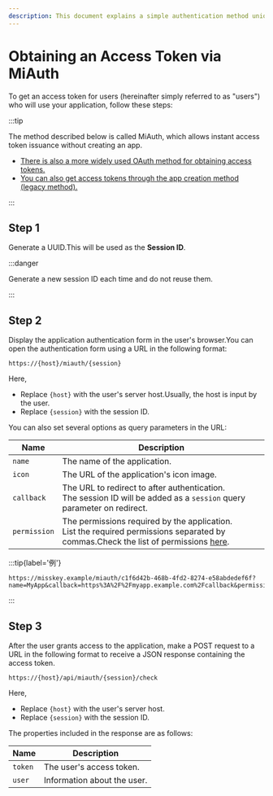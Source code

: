 ```yaml
---
description: This document explains a simple authentication method unique to Misskey, available from v12.27.0 onwards.
---
```


# Obtaining an Access Token via MiAuth

To get an access token for users (hereinafter simply referred to as "users") who will use your application, follow these steps:

:::tip

The method described below is called MiAuth, which allows instant access token issuance without creating an app.

- [There is also a more widely used OAuth method for obtaining access tokens.](./oauth.md)
- [You can also get access tokens through the app creation method (legacy method).](./app.md)

:::

## Step 1

Generate a UUID.This will be used as the **Session ID**.

:::danger

Generate a new session ID each time and do not reuse them.

:::

## Step 2

Display the application authentication form in the user's browser.You can open the authentication form using a URL in the following format:

```
https://{host}/miauth/{session}
```

Here,

- Replace `{host}` with the user's server host.Usually, the host is input by the user.
- Replace `{session}` with the session ID.

You can also set several options as query parameters in the URL:

| Name         | Description                                                                                                                                                                                               |
| ------------ | --------------------------------------------------------------------------------------------------------------------------------------------------------------------------------------------------------- |
| `name`       | The name of the application.                                                                                                                                                              |
| `icon`       | The URL of the application's icon image.                                                                                                                                                  |
| `callback`   | The URL to redirect to after authentication.<br>The session ID will be added as a `session` query parameter on redirect.                                                  |
| `permission` | The permissions required by the application.<br>List the required permissions separated by commas.Check the list of permissions [here](../permission.md). |

:::tip{label='例'}

```
https://misskey.example/miauth/c1f6d42b-468b-4fd2-8274-e58abdedef6f?name=MyApp&callback=https%3A%2F%2Fmyapp.example.com%2Fcallback&permission=write:notes,write:following,read:drive
```

:::

## Step 3

After the user grants access to the application, make a POST request to a URL in the following format to receive a JSON response containing the access token.

```
https://{host}/api/miauth/{session}/check
```

Here,

- Replace `{host}` with the user's server host.
- Replace `{session}` with the session ID.

The properties included in the response are as follows:

| Name    | Description                                 |
| ------- | ------------------------------------------- |
| `token` | The user's access token.    |
| `user`  | Information about the user. |
